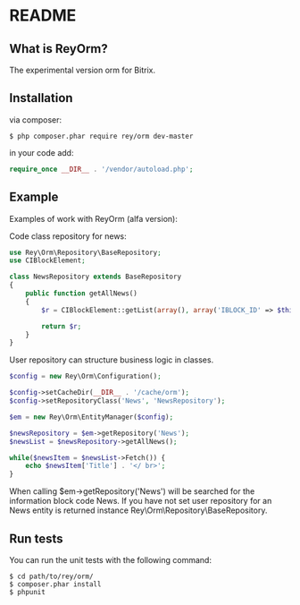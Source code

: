 README
======

What is ReyOrm?
-----------------

The experimental version orm for Bitrix.


Installation
------------

via composer:

    $ php composer.phar require rey/orm dev-master


in your code add:

``` php
require_once __DIR__ . '/vendor/autoload.php';
```


Example
------------

Examples of work with ReyOrm (alfa version):


Сode class repository for news:

``` php
use Rey\Orm\Repository\BaseRepository;
use CIBlockElement;

class NewsRepository extends BaseRepository
{
    public function getAllNews()
    {
        $r = CIBlockElement::getList(array(), array('IBLOCK_ID' => $this->getMetadata()->get('iblock_id')));

        return $r;
    }
}
```

User repository can structure business logic in classes.

``` php
$config = new Rey\Orm\Configuration();

$config->setCacheDir(__DIR__ . '/cache/orm');
$config->setRepositoryClass('News', 'NewsRepository');

$em = new Rey\Orm\EntityManager($config);

$newsRepository = $em->getRepository('News');
$newsList = $newsRepository->getAllNews();

while($newsItem = $newsList->Fetch()) {
    echo $newsItem['Title'] . '</ br>';
}
```

When calling $em->getRepository('News') will be searched for the information block code News.
If you have not set user repository for an News entity is returned instance Rey\Orm\Repository\BaseRepository.



Run tests
------------

You can run the unit tests with the following command:

    $ cd path/to/rey/orm/
    $ composer.phar install
    $ phpunit
